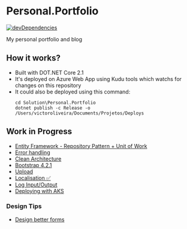 # Personal.Portfolio
 [![devDependencies](https://travis-ci.org/fontiana/Personal.Portfolio.svg?branch=master)](https://api.travis-ci.org/fontiana/Personal.Portfolio.svg?branch=master)

My personal portfolio and blog

## How it works?

 - Built with DOT.NET Core 2.1
 - It's deployed on Azure Web App using Kudu tools which watchs for changes on this repository
 - It could also be deployed using this command: 
   ```shell
   cd Solution\Personal.Portfolio
   dotnet publish -c Release -o /Users/victoroliveira/Documents/Projetos/Deploys
   ```

## Work in Progress
 
 - [Entity Framework - Repository Pattern + Unit of Work](https://docs.microsoft.com/pt-br/dotnet/standard/microservices-architecture/microservice-ddd-cqrs-patterns/infrastructure-persistence-layer-implemenation-entity-framework-core)
 - [Error handling](https://docs.microsoft.com/en-us/aspnet/core/fundamentals/error-handling?view=aspnetcore-2.2)
 - [Clean Architecture](https://www.youtube.com/watch?v=_lwCVE_XgqI)
 - [Bootstrap 4.2.1](#)
 - [Upload](https://docs.microsoft.com/pt-br/aspnet/core/mvc/models/file-uploads?view=aspnetcore-2.2)
 - [Localisation :white_check_mark:](https://andrewlock.net/adding-localisation-to-an-asp-net-core-application/)
 - [Log Input/Output](https://exceptionnotfound.net/using-middleware-to-log-requests-and-responses-in-asp-net-core/)
 - [Deploying with AKS](https://medium.com/@renato.groffe/asp-net-core-azure-kubernetes-orquestra%C3%A7%C3%A3o-de-containers-na-nuvem-parte-2-6c922daeadab)

### Design Tips

 - [Design better forms](https://uxdesign.cc/design-better-forms-96fadca0f49c)
